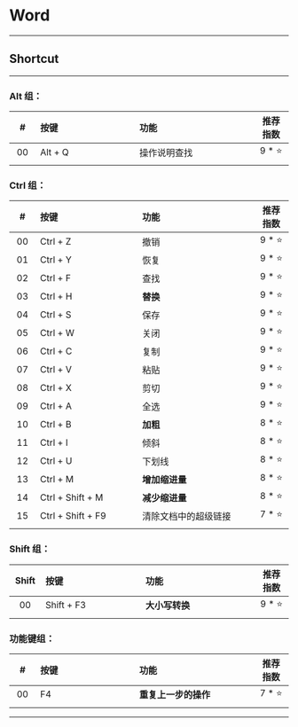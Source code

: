 # Word

---

## Shortcut

---

### Alt 组：

| # | 按键 | 功能 | 推荐指数 |
|:---:|:---|:---|:---:|
| 00 | Alt + Q | 操作说明查找 | 9 * ⭐ |
|<img width=50px/>|<img width=400px/>|<img width=500px/>|<img width=100px/>|

### Ctrl 组：

| # | 按键 | 功能 | 推荐指数 |
|:---:|:---|:---|:---:|
| 00 | Ctrl + Z | 撤销 | 9 * ⭐ |
| 01 | Ctrl + Y | 恢复 | 9 * ⭐ |
| 02 | Ctrl + F | 查找 | 9 * ⭐ |
| 03 | Ctrl + H | **替换** | 9 * ⭐ |
| 04 | Ctrl + S | 保存 | 9 * ⭐ |
| 05 | Ctrl + W | 关闭 | 9 * ⭐ |
| 06 | Ctrl + C | 复制 | 9 * ⭐ |
| 07 | Ctrl + V | 粘贴 | 9 * ⭐ |
| 08 | Ctrl + X | 剪切 | 9 * ⭐ |
| 09 | Ctrl + A | 全选 | 9 * ⭐ |
| 10 | Ctrl + B | **加粗** | 8 * ⭐ |
| 11 | Ctrl + I | 倾斜 | 8 * ⭐ |
| 12 | Ctrl + U | 下划线 | 8 * ⭐ |
| 13 | Ctrl + M | **增加缩进量** | 8 * ⭐ |
| 14 | Ctrl + Shift + M | **减少缩进量** | 8 * ⭐ |
| 15 | Ctrl + Shift + F9 | 清除文档中的超级链接 | 7 * ⭐ |
|<img width=50px/>|<img width=400px/>|<img width=500px/>|<img width=100px/>|

### Shift 组：

| Shift | 按键 | 功能 | 推荐指数 |
|:---:|:---|:---|:---:|
| 00 | Shift + F3 | **大小写转换** | 9 * ⭐ |
|<img width=50px/>|<img width=400px/>|<img width=500px/>|<img width=100px/>|

### 功能键组：

| # | 按键 | 功能 | 推荐指数 |
|:---:|:---|:---|:---:|
| 00 | F4 | **重复上一步的操作** | 7 * ⭐ |
|<img width=50px/>|<img width=400px/>|<img width=500px/>|<img width=100px/>|

---





